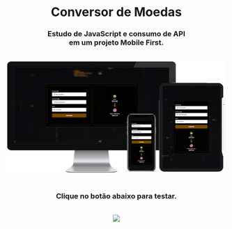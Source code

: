 <h1 align="center">
  Conversor de Moedas</h1>
<h3 align="center">Estudo de JavaScript e consumo de API
  <br>em um projeto Mobile First.</h3>
<br>

<div align="center">
  <img width="800px" src="https://github.com/feliperyo/currency-converter/blob/master/assets/mockup.png?raw=true"/>
</div>

<br>
<h3 align="center">Clique no botão abaixo para testar.</h3>
<br>
<div align="center">
<a href="https://feliperyo.github.io/currency-converter/" target="_blank"><img src="https://img.shields.io/website-up-down-green-red/http/cv.lbesson.qc.to.svg"></a>
</div>
